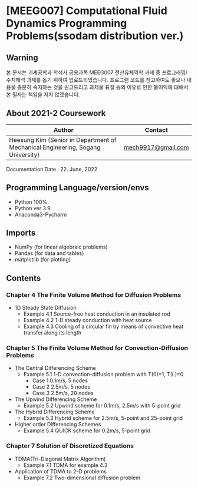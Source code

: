 # [MEEG007] Computational Fluid Dynamics Programming Problems(ssodam distribution ver.)
## Warning
본 문서는 기계공학과 학석사 공용과목 MEEG007 전산유체역학 과제 중 프로그래밍/수치해석 과제를 돕기 위하여 업로드되었습니다. 프로그램 코드를 참고하여도 좋으나 내용을 충분히 숙지하는 것을 권고드리고 과제물 표절 등의 이유로 인한 불이익에 대해서 본 필자는 책임을 지지 않겠습니다.

## About 2021-2 Coursework
Author|Contact
---|---
Heesung Kim (Senior in Department of Mechanical Engineering, Sogang University)|mech9917@gmail.com

Documentation Date : 22. June, 2022

## Programming Language/version/envs
- Python 100%
- Python ver 3.9
- Anaconda3-Pycharm

## Imports
- NumPy (for linear algebraic problems)
- Pandas (for data and tables)
- matplotlib (for plotting)

## Contents
### Chapter 4 The Finite Volume Method for Diffusion Problems
  - 1D Steady State Diffusion
    - Example 4.1 Source-free heat conduction in an insulated rod
    - Example 4.2 1-D steady conduction with heat source
    - Example 4.3 Cooling of a circular fin by means of convective heat transfer along its length
### Chapter 5 The Finite Volume Method for Convection-Diffusion Problems
  - The Central Differencing Scheme
    - Example 5.1 1-D convection-diffusion problem with T(0)=1, T(L)=0
      - Case 1 0.1m/s, 5 nodes
      - Case 2 2.5m/s, 5 nodes
      - Case 3 2.5m/s, 20 nodes
  - The Upwind Differencing Scheme
    - Example 5.2 Upwind scheme for 0.1m/s, 2.5m/s with 5-point grid
  - The Hybrid Differencing Scheme
    - Example 5.3 Hybrid scheme for 2.5m/s, 5-point and 25-point grid
  - Higher order Differencing Schemes
    - Example 5.4 QUICK scheme for 0.2m/s, 5-point grid
### Chapter 7 Solution of Discretized Equations
  - TDMA(Tri-Diagonal Matrix Algorithm)
    - Example 7.1 TDMA for example 4.3
  - Application of TDMA to 2-D problems
    - Example 7.2 Two-dimensional diffusion problem
